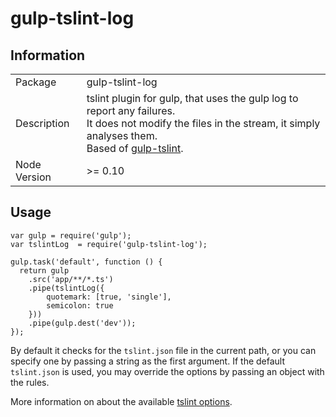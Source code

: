gulp-tslint-log
===============

## Information

<table>
<tr> 
<td>Package</td><td>gulp-tslint-log</td>
</tr>
<tr>
<td>Description</td>
<td>tslint plugin for gulp, that uses the gulp log to report any failures.<br>
It does not modify the files in the stream, it simply analyses them.<br>
Based of <a href="https://github.com/panuhorsmalahti/gulp-tslint">gulp-tslint</a>.
</td>
</tr>
<tr>
<td>Node Version</td>
<td>>= 0.10</td>
</tr>
</table>


## Usage

    var gulp = require('gulp');
    var tslintLog  = require('gulp-tslint-log');

    gulp.task('default', function () {
      return gulp
        .src('app/**/*.ts')
        .pipe(tslintLog({
            quotemark: [true, 'single'],
            semicolon: true
        }))
        .pipe(gulp.dest('dev'));
    });

By default it checks for the `tslint.json` file in the current path, or you
can specify one by passing a string as the first argument. If the default 
`tslint.json` is used, you may override the options by passing an object
with the rules.

More information on about the available
<a href="https://github.com/palantir/tslint">tslint options</a>.